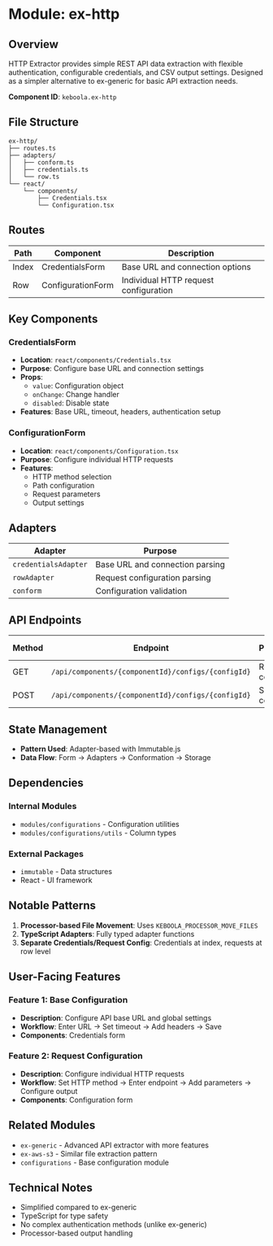 # Module: ex-http

## Overview

HTTP Extractor provides simple REST API data extraction with flexible authentication, configurable credentials, and CSV output settings. Designed as a simpler alternative to ex-generic for basic API extraction needs.

**Component ID**: `keboola.ex-http`

## File Structure

```
ex-http/
├── routes.ts
├── adapters/
│   ├── conform.ts
│   ├── credentials.ts
│   └── row.ts
└── react/
    └── components/
        ├── Credentials.tsx
        └── Configuration.tsx
```

## Routes

| Path | Component | Description |
|------|-----------|-------------|
| Index | CredentialsForm | Base URL and connection options |
| Row | ConfigurationForm | Individual HTTP request configuration |

## Key Components

### CredentialsForm
- **Location**: `react/components/Credentials.tsx`
- **Purpose**: Configure base URL and connection settings
- **Props**: 
  - `value`: Configuration object
  - `onChange`: Change handler
  - `disabled`: Disable state
- **Features**: Base URL, timeout, headers, authentication setup

### ConfigurationForm
- **Location**: `react/components/Configuration.tsx`
- **Purpose**: Configure individual HTTP requests
- **Features**: 
  - HTTP method selection
  - Path configuration
  - Request parameters
  - Output settings

## Adapters

| Adapter | Purpose |
|---------|---------|
| `credentialsAdapter` | Base URL and connection parsing |
| `rowAdapter` | Request configuration parsing |
| `conform` | Configuration validation |

## API Endpoints

| Method | Endpoint | Purpose | Response Type |
|--------|----------|---------|---------------|
| GET | `/api/components/{componentId}/configs/{configId}` | Retrieve config | Config |
| POST | `/api/components/{componentId}/configs/{configId}` | Save config | Config |

## State Management

- **Pattern Used**: Adapter-based with Immutable.js
- **Data Flow**: Form → Adapters → Conformation → Storage

## Dependencies

### Internal Modules
- `modules/configurations` - Configuration utilities
- `modules/configurations/utils` - Column types

### External Packages
- `immutable` - Data structures
- React - UI framework

## Notable Patterns

1. **Processor-based File Movement**: Uses `KEBOOLA_PROCESSOR_MOVE_FILES`
2. **TypeScript Adapters**: Fully typed adapter functions
3. **Separate Credentials/Request Config**: Credentials at index, requests at row level

## User-Facing Features

### Feature 1: Base Configuration
- **Description**: Configure API base URL and global settings
- **Workflow**: Enter URL → Set timeout → Add headers → Save
- **Components**: Credentials form

### Feature 2: Request Configuration
- **Description**: Configure individual HTTP requests
- **Workflow**: Set HTTP method → Enter endpoint → Add parameters → Configure output
- **Components**: Configuration form

## Related Modules

- `ex-generic` - Advanced API extractor with more features
- `ex-aws-s3` - Similar file extraction pattern
- `configurations` - Base configuration module

## Technical Notes

- Simplified compared to ex-generic
- TypeScript for type safety
- No complex authentication methods (unlike ex-generic)
- Processor-based output handling
